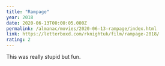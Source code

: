 ```yaml
---
title: "Rampage"
year: 2018
date: 2020-06-13T00:00:05.000Z
permalink: /almanac/movies/2020-06-13-rampage/index.html
link: https://letterboxd.com/rknightuk/film/rampage-2018/
rating: 2
---
```


This was really stupid but fun.